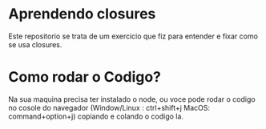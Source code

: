 # Aprendendo closures 
Este repositorio se trata de um exercicio que fiz para entender e fixar como se usa closures.

# Como rodar o Codigo?
Na sua maquina precisa ter instalado o node, ou voce pode rodar o codigo no cosole do navegador (Window/Linux : ctrl+shift+j MacOS: command+option+j) copiando e colando o codigo la.

